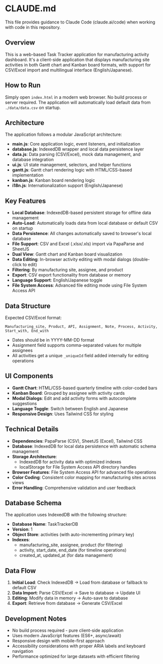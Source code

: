 # CLAUDE.md

This file provides guidance to Claude Code (claude.ai/code) when working with code in this repository.

## Overview

This is a web-based Task Tracker application for manufacturing activity dashboard. It's a client-side application that displays manufacturing site activities in both Gantt chart and Kanban board formats, with support for CSV/Excel import and multilingual interface (English/Japanese).

## How to Run

Simply open `index.html` in a modern web browser. No build process or server required. The application will automatically load default data from `./data/data.csv` on startup.

## Architecture

The application follows a modular JavaScript architecture:

- **main.js**: Core application logic, event listeners, and initialization
- **database.js**: IndexedDB wrapper and local data persistence layer
- **data.js**: Data parsing (CSV/Excel), mock data management, and database integration
- **ui.js**: UI state management, selectors, and helper functions
- **gantt.js**: Gantt chart rendering logic with HTML/CSS-based implementation
- **kanban.js**: Kanban board rendering logic
- **i18n.js**: Internationalization support (English/Japanese)

## Key Features

- **Local Database**: IndexedDB-based persistent storage for offline data management
- **Auto-Load**: Automatically loads data from local database or default CSV on startup
- **Data Persistence**: All changes automatically saved to browser's local database
- **File Support**: CSV and Excel (.xlsx/.xls) import via PapaParse and SheetJS
- **Dual View**: Gantt chart and Kanban board visualization
- **Data Editing**: In-browser activity editing with modal dialogs (double-click to edit)
- **Filtering**: By manufacturing site, assignee, and product
- **Export**: CSV export functionality from database or memory
- **Language Support**: English/Japanese toggle
- **File System Access**: Advanced file editing mode using File System Access API

## Data Structure

Expected CSV/Excel format:
```
Manufacturing_site, Product, API, Assignment, Note, Process, Activity, Start_with, End_with
```

- Dates should be in YYYY-MM-DD format
- Assignment field supports comma-separated values for multiple assignees
- All activities get a unique `_uniqueId` field added internally for editing operations

## UI Components

- **Gantt Chart**: HTML/CSS-based quarterly timeline with color-coded bars
- **Kanban Board**: Grouped by assignee with activity cards
- **Modal Dialogs**: Edit and add activity forms with autocomplete suggestions
- **Language Toggle**: Switch between English and Japanese
- **Responsive Design**: Uses Tailwind CSS for styling

## Technical Details

- **Dependencies**: PapaParse (CSV), SheetJS (Excel), Tailwind CSS
- **Database**: IndexedDB for local data persistence with automatic schema management
- **Storage Architecture**: 
  - IndexedDB for activity data with optimized indexes
  - localStorage for File System Access API directory handles
- **Browser Features**: File System Access API for advanced file operations
- **Color Coding**: Consistent color mapping for manufacturing sites across views
- **Error Handling**: Comprehensive validation and user feedback

## Database Schema

The application uses IndexedDB with the following structure:

- **Database Name**: TaskTrackerDB
- **Version**: 1
- **Object Store**: activities (with auto-incrementing primary key)
- **Indexes**: 
  - manufacturing_site, assignee, product (for filtering)
  - activity, start_date, end_date (for timeline operations)
  - created_at, updated_at (for data management)

## Data Flow

1. **Initial Load**: Check IndexedDB → Load from database or fallback to default CSV
2. **Data Import**: Parse CSV/Excel → Save to database → Update UI
3. **Editing**: Modify data in memory → Auto-save to database
4. **Export**: Retrieve from database → Generate CSV/Excel

## Development Notes

- No build process required - pure client-side application
- Uses modern JavaScript features (ES6+, async/await)
- Responsive design with mobile-first approach
- Accessibility considerations with proper ARIA labels and keyboard navigation
- Performance optimized for large datasets with efficient filtering